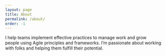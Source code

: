 ```yaml
---
layout: page
title: About
permalink: /about/
order: -1
---
```

I help teams implement effective practices to manage work and grow people using Agile principles and frameworks. I’m passionate about working with folks and helping them fulfill their potential.